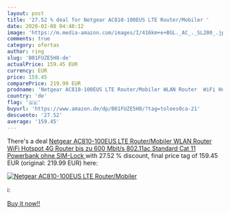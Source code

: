 ```yaml
---
layout: post
title: '27.52 % deal for Netgear AC810-100EUS LTE Router/Mobiler '
date: 2020-02-08 04:40:12
image: 'https://m.media-amazon.com/images/I/416km+e+BGL._AC_._SL200_.jpg'
comments: true
category: ofertas
author: ring
slug: 'B01FUZE5H8-de'
actualPrice: 159.45 EUR
currency: EUR
price: 159.45
comparePrice: 219.99 EUR
prodname: 'Netgear AC810-100EUS LTE Router/Mobiler WLAN Router  WiFi Hotspot  4G Router  bis zu 600 Mbit/s  802.11ac Standard  Cat 11  Powerbank  ohne SIM-Lock '
country: 'de'
flag: '🇩🇪'
buyurl: 'https://www.amazon.de/dp/B01FUZE5H8/?tag=tolees0ca-21'
descuento: '27.52'
average: '159.45'
---
```


There's a deal [Netgear AC810-100EUS LTE Router/Mobiler WLAN Router  WiFi Hotspot  4G Router  bis zu 600 Mbit/s  802.11ac Standard  Cat 11  Powerbank  ohne SIM-Lock ](https://www.amazon.de/dp/B01FUZE5H8/?tag=tolees0ca-21)  with  27.52 % discount, final price tag of  159.45 EUR (original: 219.99 EUR) here:

[![Netgear AC810-100EUS LTE Router/Mobiler ](https://m.media-amazon.com/images/I/416km+e+BGL._AC_._SL200_.jpg)](https://www.amazon.de/dp/B01FUZE5H8/?tag=tolees0ca-21)

ℹ️:


[Buy it now!!](https://www.amazon.de/dp/B01FUZE5H8/?tag=tolees0ca-21)
